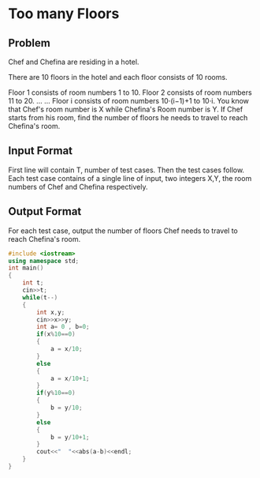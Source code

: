 # Too many Floors
## Problem
Chef and Chefina are residing in a hotel.

There are 10 floors in the hotel and each floor consists of 10 rooms.

Floor 1 consists of room numbers 1 to 10.
Floor 2 consists of room numbers 11 to 20.
…
…
Floor i consists of room numbers 10⋅(i−1)+1 to 10⋅i.
You know that Chef's room number is X while Chefina's Room number is Y.
If Chef starts from his room, find the number of floors he needs to travel to reach Chefina's room.

## Input Format
First line will contain T, number of test cases. Then the test cases follow.
Each test case contains of a single line of input, two integers X,Y, the room numbers of Chef and Chefina respectively.
## Output Format
For each test case, output the number of floors Chef needs to travel to reach Chefina's room.

```cpp
#include <iostream>
using namespace std;
int main()
{
	int t;
	cin>>t;
	while(t--)
	{
		int x,y;
		cin>>x>>y;
		int a= 0 , b=0;
		if(x%10==0)
		{
			a = x/10;
		}
		else
		{
			a = x/10+1;
		}
		if(y%10==0)
		{
			b = y/10;
		}
		else
		{
			b = y/10+1;
		}
		cout<<"  "<<abs(a-b)<<endl;
	}
}
```